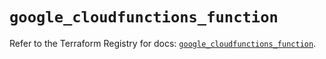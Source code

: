 # `google_cloudfunctions_function`

Refer to the Terraform Registry for docs: [`google_cloudfunctions_function`](https://registry.terraform.io/providers/hashicorp/google/5.39.1/docs/resources/cloudfunctions_function).
